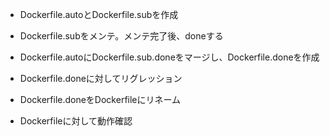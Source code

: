 - Dockerfile.autoとDockerfile.subを作成

- Dockerfile.subをメンテ。メンテ完了後、doneする

- Dockerfile.autoにDockerfile.sub.doneをマージし、Dockerfile.doneを作成

- Dockerfile.doneに対してリグレッション

- Dockerfile.doneをDockerfileにリネーム

- Dockerfileに対して動作確認
